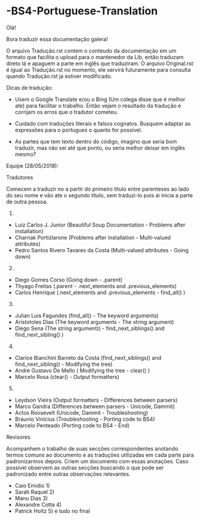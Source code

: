 # -BS4-Portuguese-Translation

Olá!

Bora traduzir essa documentação galera!

O arquivo Tradução.rst contem o conteudo da documentação em um formato que facilita o upload para o mantenedor da Lib, então traduzam direto lá e apaguem a parte em inglês que traduziram. O arquivo Original.rst é igual ao Tradução.rst no momento, ele servirá futuramente para consulta quando Tradução.rst ja estiver modificado.

Dicas de tradução: 
- Usem o Google Translate e/ou o Bing (Um colega disse que é melhor ate) para facilitar o trabalho. Então vejam o resultado da tradução e corrijam os erros que o tradutor cometeu.

- Cuidado com traduções literais e falsos cognatos. Busquem adaptar as expressões para o portugues o quanto for possível.

- As partes que tem texto dentro do código, imagino que seria bom traduzir, mas não sei até que ponto, ou seria melhor deixar em inglês mesmo?

Equipe (28/05/2018):

Tradutores

Comecem a traduzir no a partir do primeiro título entre parenteses ao lado do seu nome
e vão ate o segundo título, sem traduzi-lo pois ai inicia a parte de outra pessoa. 

1)
- Luiz Carlos J. Junior (Beautiful Soup Documentation - Problems after installation)
- Charnak Portizlarone (Problems after installation - Multi-valued attributes)
- Pedro Santos Rivero Tavares da Costa (Multi-valued attributes - Going down)

2)
- Diego Gomes Corso (Going down - .parent)
- Thyago Freitas (.parent - .next_elements and .previous_elements)
- Carlos Henrique (.next_elements and .previous_elements - find_all() )

3)
- Julian Luis Fagundes (find_all() - The keyword arguments)
- Aristotoles Dias (The keyword arguments - The string argument)
- Diego Sena (The string argument)) -  find_next_siblings() and find_next_sibling() )

4)
- Clarice Bianchini Barreto da Costa (find_next_siblings() and find_next_sibling() - Modifying the tree)
- Andre Gustavo De Mello ( Modifying the tree - clear() )
- Marcelo Rosa (clear() - Output formatters)

5)
- Leydson Vieira (Output formatters - Differences between parsers)
- Marco Gandra (Differences between parsers - Unicode, Dammit)
- Actos Roosevelt (Unicode, Dammit - Troubleshooting)
- Bráunio Vinícius (Troubleshooting - Porting code to BS4)
- Marcelo Penteado (Porting code to BS4 - End)


Revisores

Acompanhem o trabalho de suas secções correspondentes anotando termos comuns ao documento e as traduções utilizadas em cada parte
para padronizarmos depois. Criem um documento com essas anotações. Caso possível observem as outras secções buscando o que pode ser padronizado entre outras observações relevantes.

- Caio Emidio 1)
- Sarah Raquel 2)
- Manu Dias 3)
- Alexandre Cotta 4)
- Patrick Holtz 5) e tudo no final
